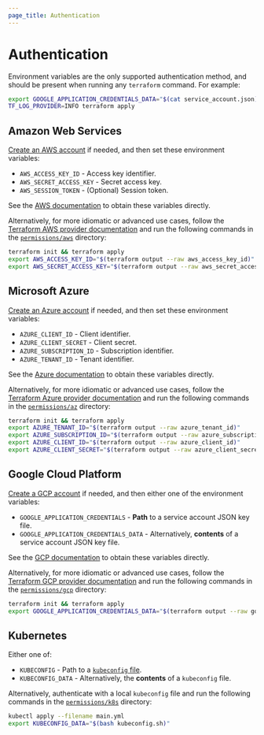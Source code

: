 ```yaml
---
page_title: Authentication
---
```


# Authentication

Environment variables are the only supported authentication method, and should be present when running any `terraform` command. For example:

```bash
export GOOGLE_APPLICATION_CREDENTIALS_DATA="$(cat service_account.json)"
TF_LOG_PROVIDER=INFO terraform apply
```

## Amazon Web Services

[Create an AWS account](https://aws.amazon.com/premiumsupport/knowledge-center/create-and-activate-aws-account/) if needed, and then set these environment variables:

- `AWS_ACCESS_KEY_ID` - Access key identifier.
- `AWS_SECRET_ACCESS_KEY` - Secret access key.
- `AWS_SESSION_TOKEN` - (Optional) Session token.

See the [AWS documentation](https://docs.aws.amazon.com/cli/latest/userguide/cli-configure-envvars.html) to obtain these variables directly.

Alternatively, for more idiomatic or advanced use cases, follow the [Terraform AWS provider documentation](https://registry.terraform.io/providers/hashicorp/aws/latest/docs#authentication-and-configuration) and run the following commands in the [`permissions/aws`](https://github.com/iterative/terraform-provider-iterative/tree/master/docs/guides/permissions/aws) directory:

```bash
terraform init && terraform apply
export AWS_ACCESS_KEY_ID="$(terraform output --raw aws_access_key_id)"
export AWS_SECRET_ACCESS_KEY="$(terraform output --raw aws_secret_access_key)"
```

## Microsoft Azure

[Create an Azure account](https://docs.microsoft.com/en-us/learn/modules/create-an-azure-account/) if needed, and then set these environment variables:

- `AZURE_CLIENT_ID` - Client identifier.
- `AZURE_CLIENT_SECRET` - Client secret.
- `AZURE_SUBSCRIPTION_ID` - Subscription identifier.
- `AZURE_TENANT_ID` - Tenant identifier.

See the [Azure documentation](https://docs.microsoft.com/en-us/python/api/azure-identity/azure.identity.environmentcredential) to obtain these variables directly.

Alternatively, for more idiomatic or advanced use cases, follow the [Terraform Azure provider documentation](https://registry.terraform.io/providers/hashicorp/azurerm/latest/docs/guides/azure_cli) and run the following commands in the [`permissions/az`](https://github.com/iterative/terraform-provider-iterative/tree/master/docs/guides/permissions/az) directory:

```bash
terraform init && terraform apply
export AZURE_TENANT_ID="$(terraform output --raw azure_tenant_id)"
export AZURE_SUBSCRIPTION_ID="$(terraform output --raw azure_subscription_id)"
export AZURE_CLIENT_ID="$(terraform output --raw azure_client_id)"
export AZURE_CLIENT_SECRET="$(terraform output --raw azure_client_secret)"
```

## Google Cloud Platform

[Create a GCP account](https://cloud.google.com/free) if needed, and then either one of the environment variables:

- `GOOGLE_APPLICATION_CREDENTIALS` - **Path** to a service account JSON key file.
- `GOOGLE_APPLICATION_CREDENTIALS_DATA` - Alternatively, **contents** of a service account JSON key file.

See the [GCP documentation](https://cloud.google.com/docs/authentication/getting-started#creating_a_service_account) to obtain these variables directly.

Alternatively, for more idiomatic or advanced use cases, follow the [Terraform GCP provider documentation](https://registry.terraform.io/providers/hashicorp/google/latest/docs/guides/getting_started) and run the following commands in the [`permissions/gcp`](https://github.com/iterative/terraform-provider-iterative/tree/master/docs/guides/permissions/gcp) directory:

```bash
terraform init && terraform apply
export GOOGLE_APPLICATION_CREDENTIALS_DATA="$(terraform output --raw google_application_credentials_data)"
```

## Kubernetes

Either one of:

- `KUBECONFIG` - Path to a [`kubeconfig` file](https://kubernetes.io/docs/concepts/configuration/organize-cluster-access-kubeconfig/#the-kubeconfig-environment-variable).
- `KUBECONFIG_DATA` - Alternatively, the **contents** of a `kubeconfig` file.

Alternatively, authenticate with a local `kubeconfig` file and run the following commands in the [`permissions/k8s`](https://github.com/iterative/terraform-provider-iterative/tree/master/docs/guides/permissions/k8s) directory:

```bash
kubectl apply --filename main.yml
export KUBECONFIG_DATA="$(bash kubeconfig.sh)"
```
